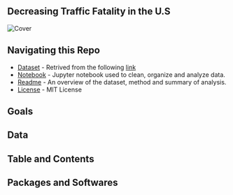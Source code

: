 ## **Decreasing Traffic Fatality in the U.S**

![Cover](https://github.com/mishaisran/Projects/blob/master/Predicting%20Credit%20Card%20Approvals/Images/Cover_CCA.PNG)

**Navigating this Repo**
---
* [Dataset](https://github.com/mishaisran/Projects/blob/master/Predicting%20Credit%20Card%20Approvals/Data/cc_apps.data) - Retrived from the following [link](http://archive.ics.uci.edu/ml/datasets/credit+approval)
* [Notebook](https://github.com/mishaisran/Projects/blob/master/Predicting%20Credit%20Card%20Approvals/Code/CC_Apps_ML.ipynb) - Jupyter notebook used to clean, organize and analyze data.
* [Readme](https://github.com/mishaisran/Projects/blob/master/Predicting%20Credit%20Card%20Approvals/Readme.MD) - An overview of the dataset, method and summary of analysis.
* [License](https://github.com/mishaisran/Projects/blob/master/LICENSE) - MIT License

**Goals**
---

**Data**
---

**Table and Contents**
---

**Packages and Softwares**
---
